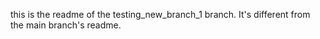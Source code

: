 this is the readme of the testing_new_branch_1 branch.  It's different from the main branch's readme.
